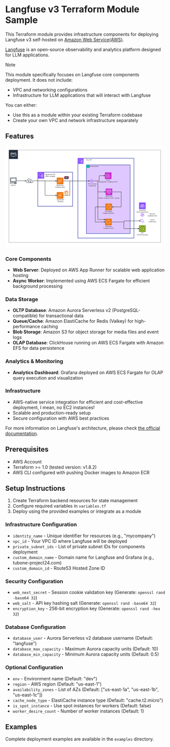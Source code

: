 # Langfuse v3 Terraform Module Sample

This Terraform module provides infrastructure components for deploying Langfuse v3 self-hosted on [Amazon Web Service(AWS)](https://aws.amazon.com/).

[Langfuse](https://langfuse.com/) is an open-source observability and analytics platform designed for LLM applications.

> [!NOTE]
> This module specifically focuses on Langfuse core components deployment. It does not include:
>  - VPC and networking configurations
>  - Infrastructure for LLM applications that will interact with Langfuse
> 
> You can either:
>  - Use this as a module within your existing Terraform codebase
>  - Create your own VPC and network infrastructure separately

## Features

![archtecture.jpg](docs/images/archtecture.jpg)

### Core Components
- **Web Server**: Deployed on AWS App Runner for scalable web application hosting
- **Async Worker**: Implemented using AWS ECS Fargate for efficient background processing

### Data Storage
- **OLTP Database**: Amazon Aurora Serverless v2 (PostgreSQL-compatible) for transactional data
- **Queue/Cache**: Amazon ElastiCache for Redis (Valkey) for high-performance caching
- **Blob Storage**: Amazon S3 for object storage for media files and event logs
- **OLAP Database**: ClickHouse running on AWS ECS Fargate with Amazon EFS for data persistence

### Analytics & Monitoring
- **Analytics Dashboard**: Grafana deployed on AWS ECS Fargate for OLAP query execution and visualization

### Infrastructure
- AWS-native service integration for efficient and cost-effective deployment, I mean, no EC2 instances!
- Scalable and production-ready setup
- Secure configuration with AWS best practices

For more information on Langfuse's architecture, please check [the official documentation](https://langfuse.com/self-hosting#architecture-overview).

## Prerequisites

- AWS Account
- Terraform >= 1.0 (tested version: v1.8.2)
- AWS CLI configured with pushing Docker images to Amazon ECR

## Setup Instructions

1. Create Terraform backend resources for state management
2. Configure required variables in `variables.tf`
3. Deploy using the provided examples or integrate as a module

### Infrastructure Configuration
- `identity_name` - Unique identifier for resources (e.g., "mycompany")
- `vpc_id` - Your VPC ID where Langfuse will be deployed
- `private_subnet_ids` - List of private subnet IDs for components deployment
- `custom_domain_name` - Domain name for Langfuse and Grafana (e.g., tubone-project24.com)
- `custom_domain_id` - Route53 Hosted Zone ID

### Security Configuration
- `web_next_secret` - Session cookie validation key (Generate: `openssl rand -base64 32`)
- `web_salt` - API key hashing salt (Generate: `openssl rand -base64 32`)
- `encryption_key` - 256-bit encryption key (Generate: `openssl rand -hex 32`)

### Database Configuration
- `database_user` - Aurora Serverless v2 database username (Default: "langfuse")
- `database_max_capacity` - Maximum Aurora capacity units (Default: 10)
- `database_min_capacity` - Minimum Aurora capacity units (Default: 0.5)

### Optional Configuration
- `env` - Environment name (Default: "dev")
- `region` - AWS region (Default: "us-east-1")
- `availability_zones` - List of AZs (Default: ["us-east-1a", "us-east-1b", "us-east-1c"])
- `cache_node_type` - ElastiCache instance type (Default: "cache.t2.micro")
- `is_spot_instance` - Use spot instances for workers (Default: false)
- `worker_desire_count` - Number of worker instances (Default: 1)

## Examples

Complete deployment examples are available in the `examples` directory.